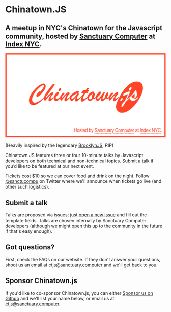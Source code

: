 # Chinatown.JS

## A meetup in NYC's Chinatown for the Javascript community, hosted by [Sanctuary Computer](https://www.sanctuary.computer/) at [Index NYC](https://www.index-space.org/irl/nyc).

![share](www/public/share.jpg)

(Heavily inspired by the legendary [BrooklynJS](https://github.com/brooklynjs/brooklynjs.github.io), RIP)

Chinatown JS features three or four 10-minute talks by Javascript developers on both technical and non-technical topics. Submit a talk if you’d like to be featured at our next event.

Tickets cost $10 so we can cover food and drink on the night. Follow [@sanctucompu](https://twitter.com/sanctucompu) on Twitter where we'll announce when tickets go live (and other such logistics).

## Submit a talk

Talks are proposed via issues; just [open a new issue](https://github.com/sanctuarycomputer/chinatown.js/issues/new?assignees=&labels=talk+submission&projects=&template=talk-submission.md&title=%5BTalk%5D+Your+Talk%27s+Title) and fill out the template fields. Talks are chosen internally by Sanctuary Computer developers (although we might open this up to the community in the future if that's easy enough).

## Got questions?

First, check the FAQs on our website. If they don't answer your questions, shoot us an email at [ctjs@sanctuary.computer](mailto:ctjs@sanctuary.computer) and we'll get back to you.

## Sponsor Chinatown.js

If you'd like to co-sponsor Chinatown.js, you can either [Sponsor us on Github](https://github.com/sponsors/sanctuarycomputer) and we'll list your name below, or email us at [ctjs@sanctuary.computer](mailto:ctjs@sanctuary.computer).